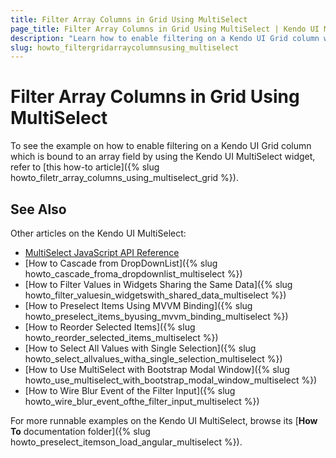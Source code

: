 ```yaml
---
title: Filter Array Columns in Grid Using MultiSelect
page_title: Filter Array Columns in Grid Using MultiSelect | Kendo UI MultiSelect
description: "Learn how to enable filtering on a Kendo UI Grid column which is bound to an array field by using the Kendo UI MultiSelect widget."
slug: howto_filtergridarraycolumnsusing_multiselect
---
```


# Filter Array Columns in Grid Using MultiSelect

To see the example on how to enable filtering on a Kendo UI Grid column which is bound to an array field by using the Kendo UI MultiSelect widget, refer to [this how-to article]({% slug howto_filetr_array_columns_using_multiselect_grid %}).

## See Also

Other articles on the Kendo UI MultiSelect:

* [MultiSelect JavaScript API Reference](/api/javascript/ui/multiselect)
* [How to Cascade from DropDownList]({% slug howto_cascade_froma_dropdownlist_multiselect %})
* [How to Filter Values in Widgets Sharing the Same Data]({% slug howto_filter_valuesin_widgetswith_shared_data_multiselect %})
* [How to Preselect Items Using MVVM Binding]({% slug howto_preselect_items_byusing_mvvm_binding_multiselect %})
* [How to Reorder Selected Items]({% slug howto_reorder_selected_items_multiselect %})
* [How to Select All Values with Single Selection]({% slug howto_select_allvalues_witha_single_selection_multiselect %})
* [How to Use MultiSelect with Bootstrap Modal Window]({% slug howto_use_multiselect_with_bootstrap_modal_window_multiselect %})
* [How to Wire Blur Event of the Filter Input]({% slug howto_wire_blur_event_ofthe_filtеr_input_multiselect %})

For more runnable examples on the Kendo UI MultiSelect, browse its [**How To** documentation folder]({% slug howto_preselect_itemson_load_angular_multiselect %}).
